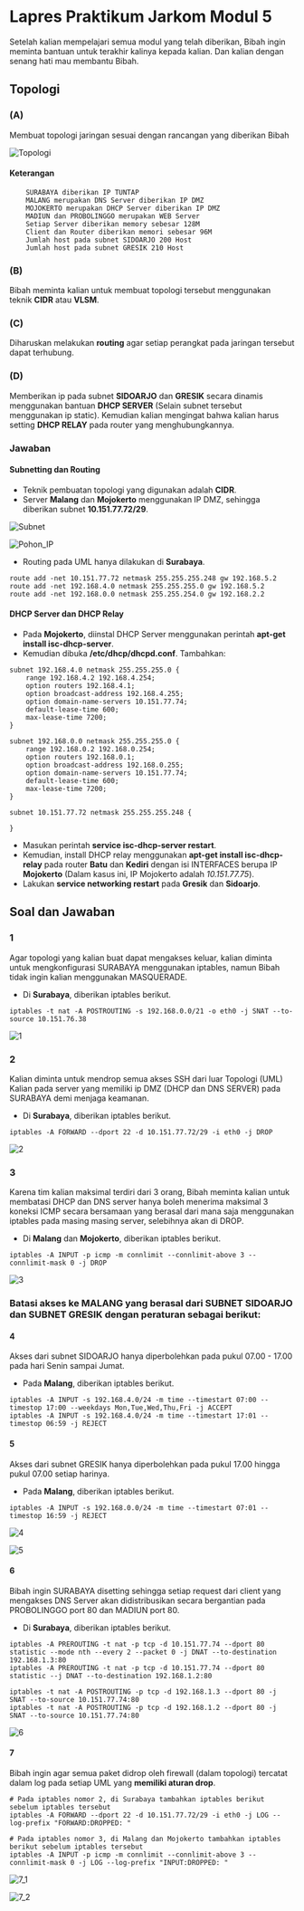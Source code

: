 # Lapres Praktikum Jarkom Modul 5

Setelah kalian mempelajari semua modul yang telah diberikan, Bibah ingin meminta bantuan untuk
terakhir kalinya kepada kalian. Dan kalian dengan senang hati mau membantu Bibah.

## Topologi

### (A)
Membuat topologi jaringan sesuai dengan rancangan yang diberikan Bibah

![Topologi](Topologi.png)

#### Keterangan
```
    SURABAYA diberikan IP TUNTAP
    MALANG merupakan DNS Server diberikan IP DMZ
    MOJOKERTO merupakan DHCP Server diberikan IP DMZ
    MADIUN dan PROBOLINGGO merupakan WEB Server
    Setiap Server diberikan memory sebesar 128M
    Client dan Router diberikan memori sebesar 96M
    Jumlah host pada subnet SIDOARJO 200 Host
    Jumlah host pada subnet GRESIK 210 Host
```

### (B)
Bibah meminta kalian untuk membuat topologi tersebut menggunakan teknik **CIDR** atau **VLSM**.

### (C)
Diharuskan melakukan **routing** agar setiap perangkat pada jaringan tersebut dapat terhubung.

### (D)
Memberikan ip pada subnet **SIDOARJO** dan **GRESIK** secara dinamis menggunakan bantuan **DHCP SERVER** (Selain subnet tersebut menggunakan ip static). Kemudian kalian mengingat bahwa kalian harus setting **DHCP RELAY** pada router yang menghubungkannya.

### Jawaban

#### Subnetting dan Routing
- Teknik pembuatan topologi yang digunakan adalah **CIDR**.
- Server **Malang** dan **Mojokerto** menggunakan IP DMZ, sehingga diberikan subnet **10.151.77.72/29**.

![Subnet](Subnet.png)

![Pohon_IP](Pohon_IP.png)

- Routing pada UML hanya dilakukan di **Surabaya**.
```
route add -net 10.151.77.72 netmask 255.255.255.248 gw 192.168.5.2
route add -net 192.168.4.0 netmask 255.255.255.0 gw 192.168.5.2
route add -net 192.168.0.0 netmask 255.255.254.0 gw 192.168.2.2
```

#### DHCP Server dan DHCP Relay
- Pada **Mojokerto**, diinstal DHCP Server menggunakan perintah **apt-get install isc-dhcp-server**.
- Kemudian dibuka **/etc/dhcp/dhcpd.conf**. Tambahkan:
```
subnet 192.168.4.0 netmask 255.255.255.0 {
    range 192.168.4.2 192.168.4.254;
    option routers 192.168.4.1;
    option broadcast-address 192.168.4.255;
    option domain-name-servers 10.151.77.74;
    default-lease-time 600;
    max-lease-time 7200;
}

subnet 192.168.0.0 netmask 255.255.255.0 {
    range 192.168.0.2 192.168.0.254;
    option routers 192.168.0.1;
    option broadcast-address 192.168.0.255;
    option domain-name-servers 10.151.77.74;
    default-lease-time 600;
    max-lease-time 7200;
}

subnet 10.151.77.72 netmask 255.255.255.248 {

}
```
- Masukan perintah **service isc-dhcp-server restart**.
- Kemudian, install DHCP relay menggunakan **apt-get install isc-dhcp-relay** pada router **Batu** dan **Kediri** dengan isi INTERFACES berupa IP **Mojokerto** (Dalam kasus ini, IP Mojokerto adalah *10.151.77.75*).
- Lakukan **service networking restart** pada **Gresik** dan **Sidoarjo**.

## Soal dan Jawaban

### 1
Agar topologi yang kalian buat dapat mengakses keluar, kalian diminta untuk mengkonfigurasi SURABAYA menggunakan iptables, namun Bibah tidak ingin kalian menggunakan MASQUERADE.

- Di **Surabaya**, diberikan iptables berikut.
```
iptables -t nat -A POSTROUTING -s 192.168.0.0/21 -o eth0 -j SNAT --to-source 10.151.76.38
```

![1](1.png)

### 2
Kalian diminta untuk mendrop semua akses SSH dari luar Topologi (UML) Kalian pada server yang memiliki ip DMZ (DHCP dan DNS SERVER) pada SURABAYA demi menjaga keamanan.

- Di **Surabaya**, diberikan iptables berikut.
```
iptables -A FORWARD --dport 22 -d 10.151.77.72/29 -i eth0 -j DROP
```

![2](2.png)

### 3
Karena tim kalian maksimal terdiri dari 3 orang, Bibah meminta kalian untuk membatasi DHCP dan DNS server hanya boleh menerima maksimal 3 koneksi ICMP secara bersamaan yang berasal dari mana saja menggunakan iptables pada masing masing server, selebihnya akan di DROP.

- Di **Malang** dan **Mojokerto**, diberikan iptables berikut.
```
iptables -A INPUT -p icmp -m connlimit --connlimit-above 3 --connlimit-mask 0 -j DROP
```

![3](3.png)

### Batasi akses ke MALANG yang berasal dari SUBNET SIDOARJO dan SUBNET GRESIK dengan peraturan sebagai berikut:

#### 4
Akses dari subnet SIDOARJO hanya diperbolehkan pada pukul 07.00 - 17.00 pada hari Senin sampai Jumat.

- Pada **Malang**, diberikan iptables berikut.
```
iptables -A INPUT -s 192.168.4.0/24 -m time --timestart 07:00 --timestop 17:00 --weekdays Mon,Tue,Wed,Thu,Fri -j ACCEPT
iptables -A INPUT -s 192.168.4.0/24 -m time --timestart 17:01 --timestop 06:59 -j REJECT
```

#### 5
Akses dari subnet GRESIK hanya diperbolehkan pada pukul 17.00 hingga pukul 07.00 setiap harinya.

- Pada **Malang**, diberikan iptables berikut.
```
iptables -A INPUT -s 192.168.0.0/24 -m time --timestart 07:01 --timestop 16:59 -j REJECT
```

![4](4.png)

![5](5.png)

#### 6
Bibah ingin SURABAYA disetting sehingga setiap request dari client yang mengakses DNS Server akan didistribusikan secara bergantian pada PROBOLINGGO port 80 dan MADIUN port 80.

- Di **Surabaya**, diberikan iptables berikut.
```
iptables -A PREROUTING -t nat -p tcp -d 10.151.77.74 --dport 80 statistic --mode nth --every 2 --packet 0 -j DNAT --to-destination 192.168.1.3:80
iptables -A PREROUTING -t nat -p tcp -d 10.151.77.74 --dport 80 statistic --j DNAT --to-destination 192.168.1.2:80

iptables -t nat -A POSTROUTING -p tcp -d 192.168.1.3 --dport 80 -j SNAT --to-source 10.151.77.74:80
iptables -t nat -A POSTROUTING -p tcp -d 192.168.1.2 --dport 80 -j SNAT --to-source 10.151.77.74:80
```

![6](6.png)

#### 7
Bibah ingin agar semua paket didrop oleh firewall (dalam topologi) tercatat dalam log pada setiap UML yang **memiliki aturan drop**.

```
# Pada iptables nomor 2, di Surabaya tambahkan iptables berikut sebelum iptables tersebut
iptables -A FORWARD --dport 22 -d 10.151.77.72/29 -i eth0 -j LOG --log-prefix "FORWARD:DROPPED: "

# Pada iptables nomor 3, di Malang dan Mojokerto tambahkan iptables berikut sebelum iptables tersebut
iptables -A INPUT -p icmp -m connlimit --connlimit-above 3 --connlimit-mask 0 -j LOG --log-prefix "INPUT:DROPPED: "
```

![7_1](7_1.png)

![7_2](7_2.png)